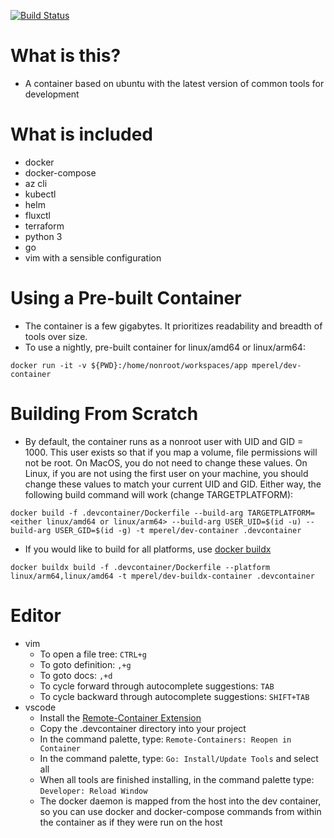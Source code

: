 [![Build Status](https://dev.azure.com/michaelsethperel/dev-container/_apis/build/status/michaelperel.dev-container?branchName=master)](https://dev.azure.com/michaelsethperel/dev-container/_build/latest?definitionId=5&branchName=master)

# What is this?
* A container based on ubuntu with the latest version of common tools for development

# What is included
* docker
* docker-compose
* az cli
* kubectl
* helm
* fluxctl
* terraform
* python 3
* go
* vim with a sensible configuration

# Using a Pre-built Container
* The container is a few gigabytes. It prioritizes readability and breadth of tools over size.
* To use a nightly, pre-built container for linux/amd64 or linux/arm64:
```
docker run -it -v ${PWD}:/home/nonroot/workspaces/app mperel/dev-container
```

# Building From Scratch
* By default, the container runs as a nonroot user with UID and GID = 1000. This user exists
so that if you map a volume, file permissions will not be root. On MacOS, you do not need
to change these values. On Linux, if you are not using the first user on your
machine, you should change these values to match your current
UID and GID. Either way, the following build command will work (change TARGETPLATFORM):
```
docker build -f .devcontainer/Dockerfile --build-arg TARGETPLATFORM=<either linux/amd64 or linux/arm64> --build-arg USER_UID=$(id -u) --build-arg USER_GID=$(id -g) -t mperel/dev-container .devcontainer
```

* If you would like to build for all platforms, use [docker buildx](https://github.com/docker/buildx)
```
docker buildx build -f .devcontainer/Dockerfile --platform linux/arm64,linux/amd64 -t mperel/dev-buildx-container .devcontainer
```

# Editor
* vim
    * To open a file tree: `CTRL+g`
    * To goto definition: `,+g`
    * To goto docs: `,+d`
    * To cycle forward through autocomplete suggestions: `TAB`
    * To cycle backward through autocomplete suggestions: `SHIFT+TAB`
* vscode
    * Install the [Remote-Container Extension](https://marketplace.visualstudio.com/items?itemName=ms-vscode-remote.remote-containers)
    * Copy the .devcontainer directory into your project
    * In the command palette, type: `Remote-Containers: Reopen in Container`
    * In the command palette, type: `Go: Install/Update Tools` and select all
    * When all tools are finished installing, in the command palette
    type: `Developer: Reload Window`
    * The docker daemon is mapped from the host into the dev container,
    so you can use docker and docker-compose commands from within
    the container as if they were run on the host
